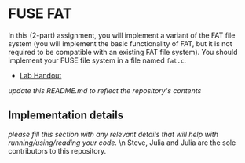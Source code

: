 # FUSE FAT
In this (2-part) assignment, you will implement a variant of the FAT file system (you will implement the basic functionality of FAT, but it is not required to be compatible with an existing FAT file system). You should implement your FUSE file system in a file named `fat.c`.
 * [Lab Handout](http://cs.williams.edu/~jannen/teaching/s19/cs333/labs/fuse/fuse_fat1.html)

_update this README.md to reflect the repository's contents_

## Implementation details

_please fill this section with any relevant details that will help with running/using/reading your code._ \n
Steve, Julia and Julia are the sole contributors to this repository. 
